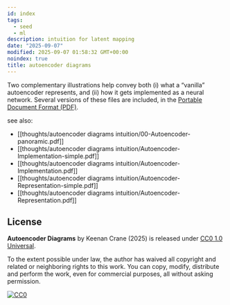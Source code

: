 ```yaml
---
id: index
tags:
  - seed
  - ml
description: intuition for latent mapping
date: "2025-09-07"
modified: 2025-09-07 01:58:32 GMT+00:00
noindex: true
title: autoencoder diagrams
---
```


Two complementary illustrations help convey both (i) what a “vanilla” autoencoder represents, and (ii) how it gets implemented as a neural network. Several versions of these files are included, in the [Portable Document Format (PDF)](https://en.wikipedia.org/wiki/PDF).

see also:

- [[thoughts/autoencoder diagrams intuition/00-Autoencoder-panoramic.pdf]]
- [[thoughts/autoencoder diagrams intuition/Autoencoder-Implementation-simple.pdf]]
- [[thoughts/autoencoder diagrams intuition/Autoencoder-Implementation.pdf]]
- [[thoughts/autoencoder diagrams intuition/Autoencoder-Representation-simple.pdf]]
- [[thoughts/autoencoder diagrams intuition/Autoencoder-Representation.pdf]]

## License

**Autoencoder Diagrams** by Keenan Crane (2025) is released under [CC0 1.0 Universal](https://creativecommons.org/publicdomain/cc0/1.0/).

To the extent possible under law, the author has waived all copyright and related or neighboring rights to this work. You can copy, modify, distribute and perform the work, even for commercial purposes, all without asking permission.

[![CC0](https://licensebuttons.net/p/zero/1.0/88x31.png)](https://creativecommons.org/publicdomain/cc0/1.0/)
